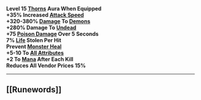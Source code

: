 **Level 15 [Thorns](https://diablo.fandom.com/wiki/Thorns "Thorns") Aura When Equipped  
+35% Increased [Attack Speed](https://diablo.fandom.com/wiki/Attack_Speed "Attack Speed")  
+320-380% [Damage](https://diablo.fandom.com/wiki/Damage "Damage") To [Demons](https://diablo.fandom.com/wiki/Demons "Demons")  
+280% Damage To [Undead](https://diablo.fandom.com/wiki/Undead "Undead")  
+75 [Poison Damage](https://diablo.fandom.com/wiki/Poison_Damage "Poison Damage") Over 5 Seconds  
7% [Life](https://diablo.fandom.com/wiki/Life "Life") Stolen Per Hit  
Prevent [Monster Heal](https://diablo.fandom.com/wiki/Monster_Heal "Monster Heal")  
+5-10 To [All Attributes](https://diablo.fandom.com/wiki/Character_Attributes "Character Attributes")  
+2 To [Mana](https://diablo.fandom.com/wiki/Mana "Mana") After Each Kill  
Reduces All Vendor Prices 15%**

---
## [[Runewords]]
